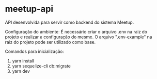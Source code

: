 # meetup-api

API desenvolvida para servir como backend do sistema Meetup.

Configuração do ambiente:
  É necessário criar o arquivo .env na raiz do projeto e realizar a configuração do mesmo. O arquivo ".env-example" na raiz do projeto pode ser utilizado como base.

Comandos para inicialização:

1. yarn install
2. yarn sequelize-cli db:migrate
3. yarn dev

